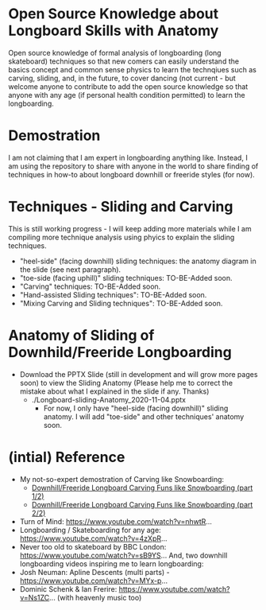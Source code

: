 # Open Source Knowledge about Longboard Skills with Anatomy 
Open source knowledge of formal analysis of longboarding (long skateboard) techniques so that new comers can easily understand the basics concept and common sense physics to learn the technqiues such as carving, sliding, and, in the future, to cover dancing (not current - but welcome anyone to contribute to add the open source knowledge so that anyone with any age (if personal health condition permitted) to learn the longboarding.
# Demostration
I am not claiming that I am expert in longboarding anything like. Instead, I am using the repository to share with anyone in the world to share finding of techniques in how-to about longboard downhill or freeride styles (for now).
# Techniques - Sliding and Carving
This is still working progress - I will keep adding more materials while I am compiling more technique analysis using phyics to explain the sliding techniques.
- "heel-side" (facing downhill) sliding techniques: the anatomy diagram in the slide (see next paragraph).
- "toe-side (facing uphill)" sliding techniques: TO-BE-Added soon.
- "Carving" techniques: TO-BE-Added soon.
- "Hand-assisted Sliding techniques": TO-BE-Added soon.
- "Mixing Carving and Sliding techniques": TO-BE-Added soon.

# Anatomy of Sliding of Downhild/Freeride Longboarding
- Download the PPTX Slide (still in development and will grow more pages soon) to view the Sliding Anatomy (Please help me to correct the mistake about what I explained in the slide if any. Thanks)
  - ./Longboard-sliding-Anatomy_2020-11-04.pptx
    - For now, I only have "heel-side (facing downhill)" sliding anatomy. I will add "toe-side" and other techniques' anatomy soon.
# (intial) Reference
- My not-so-expert demostration of Carving like Snowboarding:
  - [Downhill/Freeride Longboard Carving Funs like Snowboarding (part 1/2)](https://www.youtube.com/watch?v=FJENsZABuOw)
  - [Downhill/Freeride Longboard Carving Funs like Snowboarding (part 2/2)](https://www.youtube.com/watch?v=ZKjuOBzHW8w)
- Turn of Mind: https://www.youtube.com/watch?v=nhwtR...
- Longboarding / Skateboarding for any age:  https://www.youtube.com/watch?v=4zXpR...
- Never too old to skateboard by BBC London: https://www.youtube.com/watch?v=sB9YS...
And, two downhill longboarding videos inspiring me to learn longboarding:
- Josh Neuman: Apline Descents (multi parts) - https://www.youtube.com/watch?v=MYx-p...
- Dominic Schenk & Ian Frerire: https://www.youtube.com/watch?v=Ns1ZC... (with heavenly music too)
